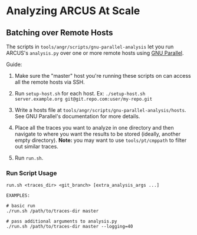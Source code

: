 # Analyzing ARCUS At Scale

## Batching over Remote Hosts

The scripts in `tools/angr/scripts/gnu-parallel-analysis` let you run ARCUS's `analysis.py` over
one or more remote hosts using [GNU Parallel](https://www.gnu.org/software/parallel/).

Guide:

1. Make sure the "master" host you're running these scripts on can access all the
remote hosts via SSH.

2. Run `setup-host.sh` for each host. Ex: `./setup-host.sh server.example.org git@git.repo.com:user/my-repo.git`

3. Write a hosts file at `tools/angr/scripts/gnu-parallel-analysis/hosts`. See GNU Parallel's documentation
for more details.

4. Place all the traces you want to analyze in one directory and then navigate to
where you want the results to be stored (ideally, another empty directory). **Note:**
you may want to use `tools/pt/cmppath` to filter out similar traces.

5. Run `run.sh`.

### Run Script Usage

    run.sh <traces_dir> <git_branch> [extra_analysis_args ...]
    
    EXAMPLES:
    
    # basic run
    ./run.sh /path/to/traces-dir master
    
    # pass additional arguments to analysis.py
    ./run.sh /path/to/traces-dir master --logging=40
